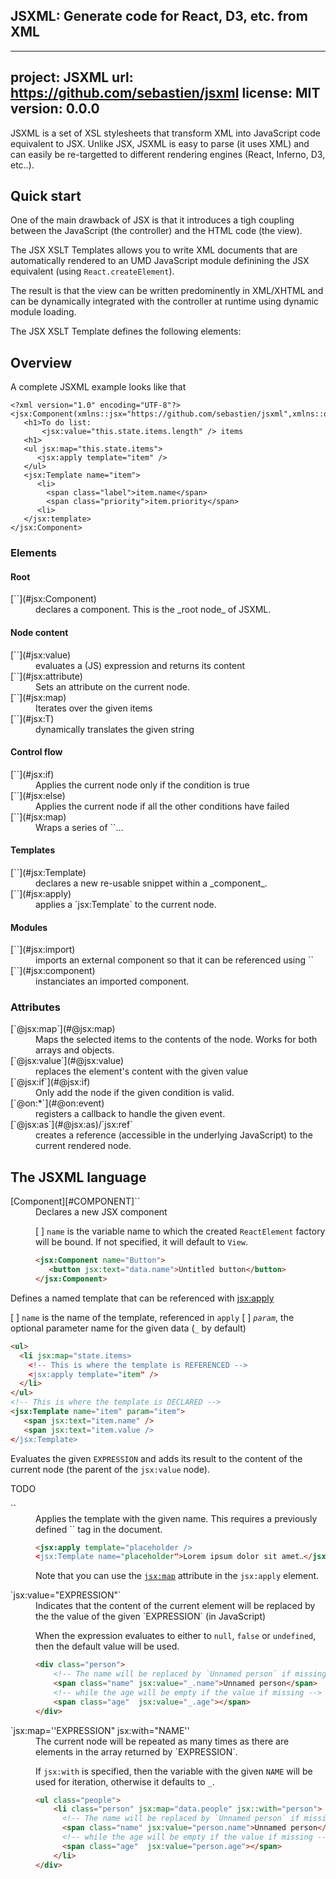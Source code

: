 
## JSXML: Generate code for React, D3, etc. from XML

---
project: JSXML
url: https://github.com/sebastien/jsxml
license: MIT
version: 0.0.0
---

JSXML is a set of XSL stylesheets that transform XML into JavaScript code equivalent to JSX. Unlike JSX, JSXML is easy to parse (it uses XML) and can easily be re-targetted to different rendering engines (React, Inferno, D3, etc‥).

## Quick start

One of the main drawback of JSX is that it introduces a tigh coupling between the JavaScript (the controller) and the HTML code (the view).

The JSX XSLT Templates allows you to write XML documents that are automatically rendered to an UMD JavaScript module definining the JSX equivalent (using `React.createElement`).

The result is that the view can be written predominently in XML/XHTML and can be dynamically integrated with the controller at runtime using dynamic module loading.

The JSX XSLT Template defines the following elements:

## Overview

A complete JSXML example looks like that

```xml{4,6,7,9,12,13}
<?xml version="1.0" encoding="UTF-8"?>
<jsx:Component(xmlns::jsx="https://github.com/sebastien/jsxml",xmlns::on="https://github.com/sebastien/jsxml/actions")
   <h1>To do list: 
       <jsx:value="this.state.items.length" /> items
   <h1>
   <ul jsx:map="this.state.items">
      <jsx:apply template="item" />
   </ul>
   <jsx:Template name="item">
      <li>
        <span class="label">item.name</span>
        <span class="priority">item.priority</span>
      <li>
   </jsx:template>
</jsx:Component>
```

### Elements

#### Root

<dl>

<dt>[`<jsx:Component>`](#jsx:Component)<dt>
<dd>declares a component. This is the _root node_ of JSXML.</dd>


</dl>

#### Node content

<dl>

<dt>[`<jsx:value>`](#jsx:value)<dt>
<dd>evaluates a (JS) expression and returns its content</dd>

<dt>[`<jsx:attribute>`](#jsx:attribute)<dt>
<dd>Sets an attribute on the current node.</dd>

<dt>[`<jsx:map>`](#jsx:map)<dt>
<dd>Iterates over the given items</dd>

<dt>[`<jsx:T>`](#jsx:T)<dt>
<dd>dynamically translates the given string</dd>


</dl>

#### Control flow

<dl>

<dt>[`<jsx:if>`](#jsx:if)<dt>
<dd>Applies the current node only if the condition is true</dd>

<dt>[`<jsx:else>`](#jsx:else)<dt>
<dd>Applies the current node if all the other conditions have failed</dd>

<dt>[`<jsx:choose>`](#jsx:map)<dt>
<dd>Wraps a series of `<jsx:if>`‥<jsx:else>.</dd>


</dl>

#### Templates

<dl>

<dt>[`<jsx:Template>`](#jsx:Template)<dt>
<dd>declares a new re-usable snippet within a _component_.</dd>

<dt>[`<jsx:apply>`](#jsx:apply)<dt>
<dd>applies a `jsx:Template` to the current node.</dd>


</dl>

#### Modules

<dl>

<dt>[`<jsx:import>`](#jsx:import)<dt>
<dd>imports an external component so that it can be referenced using `<jsx:component>`</dd>

<dt>[`<jsx:component>`](#jsx:component)<dt>
<dd>instanciates an imported component.</dd>


</dl>

### Attributes

<dl>

<dt>[`@jsx:map`](#@jsx:map)<dt>
<dd>Maps the selected items to the contents of the node. Works for both arrays and objects.</dd>

<dt>[`@jsx:value`](#@jsx:value)<dt>
<dd>replaces the element's content with the given value</dd>

<dt>[`@jsx:if`](#@jsx:if)<dt>
<dd>Only add the node if the given condition is valid.</dd>

<dt>[`@on:*`](#@on:event)<dt>
<dd>registers a callback to handle the given event.</dd>

<dt>[`@jsx:as`](#@jsx:as)/`jsx:ref`<dt>
<dd>creates a reference (accessible in the underlying JavaScript) to the current rendered node.</dd>


</dl>

## The JSXML language

<dl>

<dt>[Component][#COMPONENT]`<jsx:Component name="NAME">`<dt>
<dd>Declares a new JSX component

[ ] `name` is the variable name to which the created `ReactElement` factory will be bound. If not specified, it will default to `View`.


```html
<jsx:Component name="Button">
   <button jsx:text="data.name">Untitled button</button>
</jsx:Component>
```

</dd>


</dl>

Defines a named template that can be referenced with [<jsx:apply>](#apply)

[ ] `name` is the name of the template, referenced in `apply` 
[ ] _`param`_, the optional parameter name for the given data (`_` by default)


```html
<ul>
  <li jsx:map="state.items>
    <!-- This is where the template is REFERENCED -->
    <jsx:apply template="item" />
  </li>
</ul>
<!-- This is where the template is DECLARED -->
<jsx:Template name="item" param="item">
   <span jsx:text="item.name" />
   <span jsx:text="item.value />
</jsx:Template>
```

Evaluates the given `EXPRESSION` and adds its result to the content of the current node (the parent of the `jsx:value` node).

TODO

<dl>

<dt>`<jsx:apply template="NAME">`<dt>
<dd>Applies the template with the given name. This requires a previously defined `<jsx:Template name=NAME>` tag in the document.

```html
<jsx:apply template="placeholder />
<jsx:Template name="placeholder">Lorem ipsum dolor sit amet‥</jsx:Template>
```

Note that you can use the [`jsx:map`](#jsx-map) attribute in the `jsx:apply` element.

</dd>

<dt>`jsx:value="EXPRESSION"`<dt>
<dd>Indicates that the content of the current element will be replaced by the the value of the given `EXPRESSION` (in JavaScript)

When the expression evaluates to either to `null`, `false` or `undefined`, then the default value will be used.

```html
<div class="person">
    <!-- The name will be replaced by `Unnamed person` if missing -->
    <span class="name" jsx:value="_.name">Unnamed person</span>
    <!-- while the age will be empty if the value if missing -->
    <span class="age"  jsx:value="_.age"></span>
</div>
```

</dd>

<dt>`jsx:map=''EXPRESSION" jsx:with="NAME''<dt>
<dd>The current node will be repeated as many times as there are elements in the array returned by `EXPRESSION`.

If `jsx:with` is specified, then the variable with the given `NAME` will be used for iteration, otherwise it defaults to `_`.

```html
<ul class="people">
    <li class="person" jsx:map="data.people" jsx::with="person">
      <!-- The name will be replaced by `Unnamed person` if missing -->
      <span class="name" jsx:value="person.name">Unnamed person</span>
      <!-- while the age will be empty if the value if missing -->
      <span class="age"  jsx:value="person.age"></span>
    </li>
</div>
```

</dd>


</dl>



